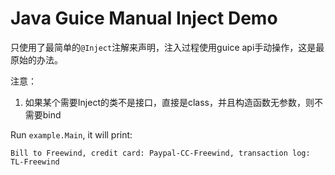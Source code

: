 Java Guice Manual Inject Demo
=============================

只使用了最简单的`@Inject`注解来声明，注入过程使用guice api手动操作，这是最原始的办法。

注意：
1. 如果某个需要Inject的类不是接口，直接是class，并且构造函数无参数，则不需要bind

Run `example.Main`, it will print:

```
Bill to Freewind, credit card: Paypal-CC-Freewind, transaction log: TL-Freewind
```

